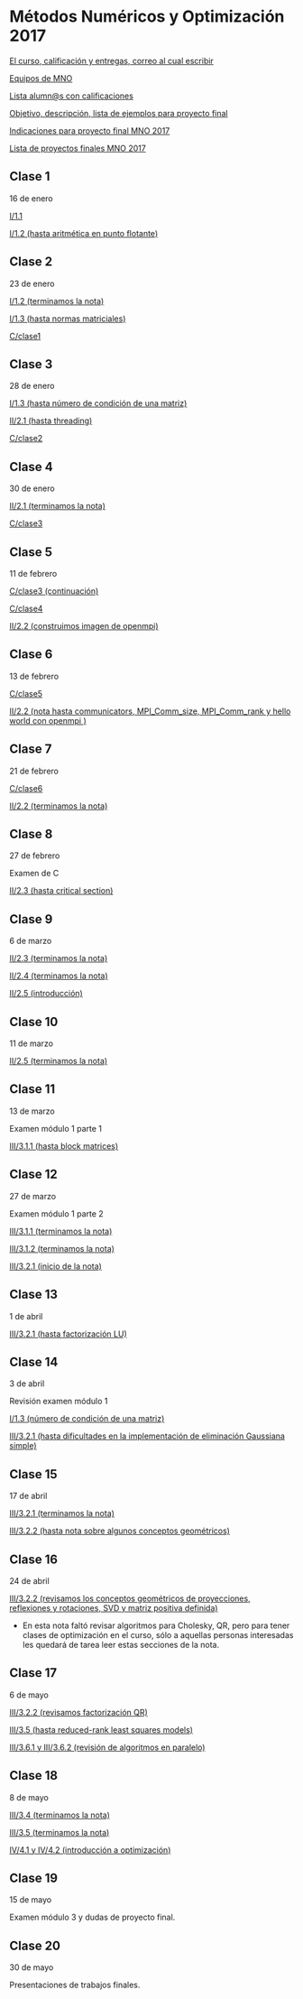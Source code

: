 # Métodos Numéricos y Optimización 2017

[El curso, calificación y entregas, correo al cual escribir](https://www.dropbox.com/s/x8cdh55krqlpcxn/Curso_MNO_2017.pdf?dl=0)

[Equipos de MNO](https://www.dropbox.com/s/49a4gqmk5aiz27n/Equipos%20MNO%202017.rtf?dl=0)

[Lista alumn@s con calificaciones](https://www.dropbox.com/s/l50nmi7ice26qdh/salon_pf_103.xlsx?dl=0)

[Objetivo, descripción, lista de ejemplos para proyecto final](proyecto_final)

[Indicaciones para proyecto final MNO 2017](proyecto_final/MNO_2017)

[Lista de proyectos finales MNO 2017](proyecto_final/MNO_2017/proyectos)


## Clase 1

16 de enero

[I/1.1](https://www.dropbox.com/s/z5ifw3ti66gukdy/1.1.Analisis_numerico_y_computo_cientifico.pdf?dl=0)

[I/1.2 (hasta aritmética en punto flotante)](https://www.dropbox.com/sh/2o888m9v7i3ngsf/AACRxfa8bIl-LMBl7Jtb-y72a?dl=0)

## Clase 2

23 de enero

[I/1.2 (terminamos la nota)](https://www.dropbox.com/sh/2o888m9v7i3ngsf/AACRxfa8bIl-LMBl7Jtb-y72a?dl=0)

[I/1.3 (hasta normas matriciales)](https://www.dropbox.com/sh/2o888m9v7i3ngsf/AACRxfa8bIl-LMBl7Jtb-y72a?dl=0)

[C/clase1](../C/clases/clase1.md)

## Clase 3

28 de enero

[I/1.3 (hasta número de condición de una matriz)](https://www.dropbox.com/sh/2o888m9v7i3ngsf/AACRxfa8bIl-LMBl7Jtb-y72a?dl=0)

[II/2.1 (hasta threading)](https://www.dropbox.com/sh/vrdgj7bugi1flyp/AAAMP6R2n5GZY71KXkWT4ZEja?dl=0)

[C/clase2](../C/clases/clase2.md)

## Clase 4

30 de enero

[II/2.1 (terminamos la nota)](https://www.dropbox.com/sh/vrdgj7bugi1flyp/AAAMP6R2n5GZY71KXkWT4ZEja?dl=0)

[C/clase3](../C/clases/clase3.md)

## Clase 5

11 de febrero

[C/clase3 (continuación)](../C/clases/clase3.md)

[C/clase4](../C/clases/clase4.md)

[II/2.2 (construimos imagen de openmpi)](https://www.dropbox.com/sh/y1jr4xl160mhg18/AABT4JphiB2R9YWcBCbRYm9ja?dl=0)

## Clase 6

13 de febrero

[C/clase5](../C/clases/clase5.md)

[II/2.2 (nota hasta communicators, MPI_Comm_size, MPI_Comm_rank y hello world con openmpi )](https://www.dropbox.com/sh/y1jr4xl160mhg18/AABT4JphiB2R9YWcBCbRYm9ja?dl=0)

## Clase 7

21 de febrero

[C/clase6](../C/clases/clase6.md)

[II/2.2 (terminamos la nota)](https://www.dropbox.com/sh/y1jr4xl160mhg18/AABT4JphiB2R9YWcBCbRYm9ja?dl=0)

## Clase 8

27 de febrero

Examen de C

[II/2.3 (hasta critical section)](https://www.dropbox.com/sh/son1drrd3epa3m7/AAD8AxzRROISvtWB7IPt_NFra?dl=0)

## Clase 9

6 de marzo

[II/2.3 (terminamos la nota)](https://www.dropbox.com/sh/son1drrd3epa3m7/AAD8AxzRROISvtWB7IPt_NFra?dl=0)

[II/2.4 (terminamos la nota)](https://www.dropbox.com/sh/18fjosdqj9saft8/AAAI1FZoIQ6LxC7iN3LKME3ra?dl=0)

[II/2.5 (introducción)](https://www.dropbox.com/sh/c6gfuli2ewolhui/AABGWdK52vENPDDA0IzEphkQa?dl=0)

## Clase 10

11 de marzo

[II/2.5 (terminamos la nota)](https://www.dropbox.com/sh/c6gfuli2ewolhui/AABGWdK52vENPDDA0IzEphkQa?dl=0)

## Clase 11

13 de marzo

Examen módulo 1 parte 1

[III/3.1.1 (hasta block matrices)](https://www.dropbox.com/sh/azwz5p69bnbamtw/AAB5t2SafFK_1XvthNT9Tflda?dl=0)

## Clase 12

27 de marzo

Examen módulo 1 parte 2

[III/3.1.1 (terminamos la nota)](https://www.dropbox.com/sh/azwz5p69bnbamtw/AAB5t2SafFK_1XvthNT9Tflda?dl=0)

[III/3.1.2 (terminamos la nota)](https://www.dropbox.com/sh/azwz5p69bnbamtw/AAB5t2SafFK_1XvthNT9Tflda?dl=0)

[III/3.2.1 (inicio de la nota)](https://www.dropbox.com/sh/azwz5p69bnbamtw/AAB5t2SafFK_1XvthNT9Tflda?dl=0)

## Clase 13

1 de abril

[III/3.2.1 (hasta factorización LU)](https://www.dropbox.com/sh/azwz5p69bnbamtw/AAB5t2SafFK_1XvthNT9Tflda?dl=0)

## Clase 14

3 de abril

Revisión examen módulo 1

[I/1.3 (número de condición de una matriz)](https://www.dropbox.com/sh/2o888m9v7i3ngsf/AACRxfa8bIl-LMBl7Jtb-y72a?dl=0)

[III/3.2.1 (hasta dificultades en la implementación de eliminación Gaussiana simple) ](https://www.dropbox.com/sh/azwz5p69bnbamtw/AAB5t2SafFK_1XvthNT9Tflda?dl=0)

## Clase 15

17 de abril

[III/3.2.1 (terminamos la nota)](https://www.dropbox.com/sh/azwz5p69bnbamtw/AAB5t2SafFK_1XvthNT9Tflda?dl=0)

[III/3.2.2 (hasta nota sobre algunos conceptos geométricos)](https://www.dropbox.com/sh/azwz5p69bnbamtw/AAB5t2SafFK_1XvthNT9Tflda?dl=0)

## Clase 16

24 de abril

[III/3.2.2 (revisamos los conceptos geométricos de proyecciones, reflexiones y rotaciones, SVD y matriz positiva definida)](https://www.dropbox.com/sh/azwz5p69bnbamtw/AAB5t2SafFK_1XvthNT9Tflda?dl=0)

* En esta nota faltó revisar algoritmos para Cholesky, QR, pero para tener clases de optimización en el curso, sólo a aquellas personas interesadas les quedará de tarea leer estas secciones de la nota.


## Clase 17

6 de mayo

[III/3.2.2 (revisamos factorización QR)](https://www.dropbox.com/sh/azwz5p69bnbamtw/AAB5t2SafFK_1XvthNT9Tflda?dl=0)

[III/3.5 (hasta reduced-rank least squares models)](https://www.dropbox.com/sh/azwz5p69bnbamtw/AAB5t2SafFK_1XvthNT9Tflda?dl=0)

[III/3.6.1 y III/3.6.2 (revisión de algoritmos en paralelo)](https://www.dropbox.com/sh/azwz5p69bnbamtw/AAB5t2SafFK_1XvthNT9Tflda?dl=0)

## Clase 18

8 de mayo

[III/3.4 (terminamos la nota)](https://www.dropbox.com/sh/azwz5p69bnbamtw/AAB5t2SafFK_1XvthNT9Tflda?dl=0)

[III/3.5 (terminamos la nota)](https://www.dropbox.com/sh/azwz5p69bnbamtw/AAB5t2SafFK_1XvthNT9Tflda?dl=0)

[IV/4.1 y IV/4.2 (introducción a optimización)](https://www.dropbox.com/sh/en1tmz93b1lfvnq/AADZIcACu2T3k7sqHp-dS06Ma?dl=0)

## Clase 19

15 de mayo

Examen módulo 3 y dudas de proyecto final.

## Clase 20

30 de mayo

Presentaciones de trabajos finales.
